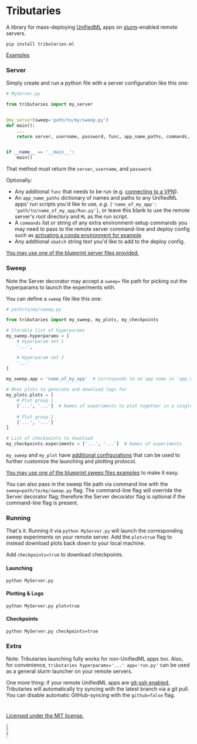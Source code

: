 # Tributaries

A library for mass-deploying [UnifiedML](https://www.github.com/agi-init/UnifiedML) apps on [slurm](https://en.wikipedia.org/wiki/Slurm_Workload_Manager)-enabled remote servers.

```console
pip install tributaries-ml
```

[Examples](Examples)

### Server

Simply create and run a python file with a server configuration like this one:

```python
# MyServer.py

from tributaries import my_server


@my_server(sweep='path/to/my/sweep.py')
def main():
    ...
    return server, username, password, func, app_name_paths, commands, sbatch


if __name__ == '__main__':
    main()
```

That method must return the ```server```, ```username```, and ```password```.

Optionally:
- Any additional ```func``` that needs to be run (e.g. [connecting to a VPN](VPN.py)).
- An ```app_name_paths``` dictionary of names and paths to any UnifiedML apps' run scripts you'd like to use, *e.g.* ```{'name_of_my_app': 'path/to/name_of_my_app/Run.py'}```, or leave this blank to use the remote server's root directory and ```ML``` as the run script.
- A ```commands``` list or string of any extra environment-setup commands you may need to pass to the remote server command-line and deploy config such as [activating a conda environment for example](Examples/Servers/XuLab.py#L10).
- Any additional ```sbatch``` string text you'd like to add to the deploy config.

[You may use one of the blueprint server files provided.](Examples/Servers)

### Sweep

Note the Server decorator may accept a ```sweep=``` file path for picking out the hyperparams to launch the experiments with.

You can define a ```sweep``` file like this one:

```python
# path/to/my/sweep.py

from tributaries import my_sweep, my_plots, my_checkpoints

# Iterable list of hyperparams
my_sweep.hyperparams = [
    # Hyperparam set 1
    '...',

    # Hyperparam set 2
    '...'
]

my_sweep.app = 'name_of_my_app'  # Corresponds to an app name in 'app_name_paths' of Server definition

# What plots to generate and download logs for
my_plots.plots = [
    # Plot group 1
    ['...', '...']  # Names of experiments to plot together in a single plot
    
    # Plot group 2
    ['...', '...']
]

# List of checkpoints to download
my_checkpoints.experiments = ['...', '...']  # Names of experiments
```

```my_sweep``` and ```my_plot``` have [additional configurations](Sweeps.py) that can be used to further customize the launching and plotting protocol.

[You may use one of the blueprint sweep files examples](Examples/Sweeps) to make it easy.

You can also pass in the sweep file path via command line with the ```sweep=path/to/my/sweep.py``` flag. The command-line flag will override the Server decorator flag; therefore the Server decorator flag is optional if the command-line flag is present.

### Running

That's it. Running it via ```python MyServer.py``` will launch the corresponding sweep experiments on your remote server. Add the ```plot=true``` flag to instead download plots back down to your local machine.

Add ```checkpoints=true``` to download checkpoints.

#### Launching

```console
python MyServer.py
```

#### Plotting & Logs

```console
python MyServer.py plot=true
```

#### Checkpoints

```console
python MyServer.py checkpoints=true
```

[//]: # (Note: these hyperparams are already fully part of [UnifiedML]&#40;github.com/agi-init/UnifiedML&#41;, together with the ```my_server=``` server-path flag for pointing to a server file, *e.g.*, ```ML my_server=MyServer.main``` can launch and plot the above directly from [UnifiedML]&#40;github.com/agi-init/UnifiedML&#41;! )

### Extra

Note: Tributaries launching fully works for non-UnifiedML apps too. Also, for convenience, ```tributaries hyperparams='...' app='run.py'``` can be used as a general slurm launcher on your remote servers.

One more thing: if your remote UnifiedML apps are [git-ssh enabled](https://docs.github.com/en/authentication/connecting-to-github-with-ssh), Tributaries will automatically try syncing with the latest branch via a git pull. You can disable automatic GitHub-syncing with the ```github=false``` flag.

#

[Licensed under the MIT license.](MIT_LICENSE)

<img width="10%" alt="tributaries-logo" src="https://github.com/AGI-init/Assets/assets/92597756/7e7bb054-f265-4f53-a4f2-d3af52f1d890">